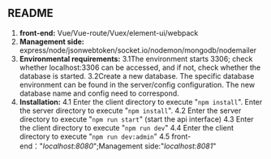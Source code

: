 ## README

1. **front-end:**
Vue/Vue-route/Vuex/element-ui/webpack
2. **Management side:**
express/node/jsonwebtoken/socket.io/nodemon/mongodb/nodemailer
3. **Environmental requirements:**
	3.1The environment starts 3306; check whether localhost:3306 can be accessed, and if not, check whether the database is started.
	3.2Create a new database. The specific database environment can be found in the server/config configuration. The new database name and config need to correspond.
4. **Installation:**
  4.1 Enter the client directory to execute "`npm install`". 
  	  Enter the server directory to execute "`npm install`".
  4.2 Enter the server directory to execute "`npm run start`" (start the api interface)
  4.3 Enter the client directory to execute "`npm run dev`"
  4.4 Enter the client directory to execute "`npm run dev:admin`"
  4.5 front-end："*localhost:8080*";Management side:"*localhost:8081*"